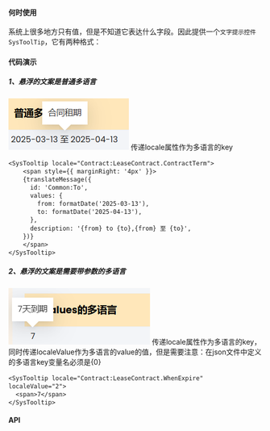 #### 何时使用 
系统上很多地方只有值，但是不知道它表达什么字段。因此提供一个```文字提示控件SysToolTip```，它有两种格式：

#### 代码演示
##### 1、悬浮的文案是普通多语言
![](Pasted%20image%2020250313114756.png)
传递locale属性作为多语言的key
```tsx
<SysTooltip locale="Contract:LeaseContract.ContractTerm">
	<span style={{ marginRight: '4px' }}>
	{translateMessage({
	  id: 'Common:To',
	  values: {
		from: formatDate('2025-03-13'),
		to: formatDate('2025-04-13'),
	  },
	  description: '{from} to {to},{from} 至 {to}',
	})}
	</span>
</SysTooltip>
```
 
 ##### 2、悬浮的文案是需要带参数的多语言
 ![](Pasted%20image%2020250313135653.png)
 传递locale属性作为多语言的key，同时传递localeValue作为多语言的value的值，但是需要注意：在json文件中定义的多语言key变量名必须是{0}
```tsx
<SysTooltip locale="Contract:LeaseContract.WhenExpire" localeValue="2">
  <span>7</span>
</SysTooltip>
```

#### API
